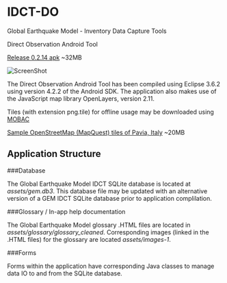 # IDCT-DO



Global Earthquake Model - Inventory Data Capture Tools 

Direct Observation Android Tool




[Release 0.2.14 apk](http://idct.github.io/DirectObservationToolsForAndroid/idct.apk) ~32MB

![ScreenShot](http://idct.github.io/DirectObservationToolsForAndroid/download.png)





The Direct Observation Android Tool has been compiled using Eclipse 3.6.2 using version 4.2.2 of the Android SDK. The application also makes use of the JavaScript map library OpenLayers, version 2.11.

Tiles (with extension png.tile) for offline usage may be downloaded using [MOBAC](http://mobac.sourceforge.net)


[Sample OpenStreetMap (MapQuest) tiles of Pavia, Italy](http://idct.github.io/DirectObservationToolsForAndroid/sample_pavia_png_tiles.zip) ~20MB

## Application Structure

###Database

The Global Earthquake Model IDCT SQLite database is located at *assets/gem.db3*. This database file may be updated with an alternative version of a GEM IDCT SQLite database prior to application complilation.


###Glossary / In-app help documentation

The Global Earthquake Model glossary .HTML files are located in *assets/glossary/glossary_cleaned*. Corresponding images (linked in the .HTML files) for the glossary are located *assets/images-1*.


###Forms

Forms within the application have corresponding Java classes to manage data IO to and from the SQLite database.

